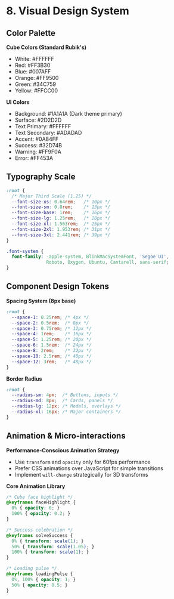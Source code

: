 # 8. Visual Design System

## Color Palette

**Cube Colors (Standard Rubik's)**
- White: #FFFFFF
- Red: #FF3B30
- Blue: #007AFF  
- Orange: #FF9500
- Green: #34C759
- Yellow: #FFCC00

**UI Colors**
- Background: #1A1A1A (Dark theme primary)
- Surface: #2D2D2D
- Text Primary: #FFFFFF
- Text Secondary: #ADADAD
- Accent: #0A84FF
- Success: #32D74B
- Warning: #FF9F0A
- Error: #FF453A

## Typography Scale

```css
:root {
  /* Major Third Scale (1.25) */
  --font-size-xs: 0.64rem;   /* 10px */
  --font-size-sm: 0.8rem;    /* 13px */
  --font-size-base: 1rem;    /* 16px */
  --font-size-lg: 1.25rem;   /* 20px */
  --font-size-xl: 1.563rem;  /* 25px */
  --font-size-2xl: 1.953rem; /* 31px */
  --font-size-3xl: 2.441rem; /* 39px */
}

.font-system {
  font-family: -apple-system, BlinkMacSystemFont, 'Segoe UI', 
               Roboto, Oxygen, Ubuntu, Cantarell, sans-serif;
}
```

## Component Design Tokens

**Spacing System (8px base)**
```css
:root {
  --space-1: 0.25rem; /* 4px */
  --space-2: 0.5rem;  /* 8px */
  --space-3: 0.75rem; /* 12px */
  --space-4: 1rem;    /* 16px */
  --space-5: 1.25rem; /* 20px */
  --space-6: 1.5rem;  /* 24px */
  --space-8: 2rem;    /* 32px */
  --space-10: 2.5rem; /* 40px */
  --space-12: 3rem;   /* 48px */
}
```

**Border Radius**
```css
:root {
  --radius-sm: 4px;  /* Buttons, inputs */
  --radius-md: 8px;  /* Cards, panels */
  --radius-lg: 12px; /* Modals, overlays */
  --radius-xl: 16px; /* Major containers */
}
```

## Animation & Micro-interactions

**Performance-Conscious Animation Strategy**
- Use `transform` and `opacity` only for 60fps performance
- Prefer CSS animations over JavaScript for simple transitions
- Implement `will-change` strategically for 3D transforms

**Core Animation Library**
```css
/* Cube face highlight */
@keyframes faceHighlight {
  0% { opacity: 0; }
  100% { opacity: 0.2; }
}

/* Success celebration */
@keyframes solveSuccess {
  0% { transform: scale(1); }
  50% { transform: scale(1.05); }
  100% { transform: scale(1); }
}

/* Loading pulse */
@keyframes loadingPulse {
  0%, 100% { opacity: 1; }
  50% { opacity: 0.5; }
}
```
